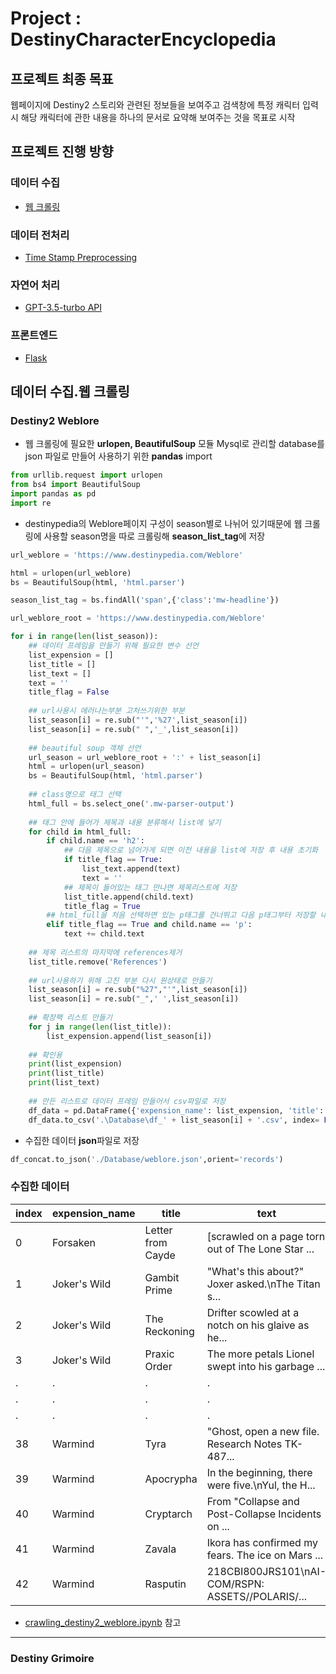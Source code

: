 # Project : DestinyCharacterEncyclopedia

## 프로젝트 최종 목표

 웹페이지에 Destiny2 스토리와 관련된 정보들을 보여주고 검색창에 특정 캐릭터 입력시 해당 캐릭터에 관한 내용을 하나의 문서로 요약해 보여주는 것을 목표로 시작

## 프로젝트 진행 방향

### 데이터 수집
* [웹 크롤링](https://github.com/PaddingE/DestinyCharacterEncyclopedia/tree/main/Preprocessing/WEB_crawling)

### 데이터 전처리
* [Time Stamp Preprocessing](https://github.com/PaddingE/DestinyCharacterEncyclopedia/tree/main/Preprocessing/Time_stamp)

### 자연어 처리
* [GPT-3.5-turbo API](https://github.com/PaddingE/DestinyCharacterEncyclopedia/tree/main/NLP/summerization)

### 프론트엔드
* [Flask](https://github.com/PaddingE/DestinyCharacterEncyclopedia/tree/main/FrontEnd/Flask/flask_gpt)

## 데이터 수집.웹 크롤링
### Destiny2 Weblore

* 웹 크롤링에 필요한 **urlopen, BeautifulSoup** 모듈  Mysql로 관리할 database를 json 파일로 만들어 사용하기 위한 **pandas** import
```python
from urllib.request import urlopen
from bs4 import BeautifulSoup
import pandas as pd
import re
```

* destinypedia의 Weblore페이지 구성이 season별로 나뉘어 있기때문에 웹 크롤링에 사용할 season명을 따로 크롤링해 **season_list_tag**에 저장
```python
url_weblore = 'https://www.destinypedia.com/Weblore'

html = urlopen(url_weblore)
bs = BeautifulSoup(html, 'html.parser')

season_list_tag = bs.findAll('span',{'class':'mw-headline'})
```

```python
url_weblore_root = 'https://www.destinypedia.com/Weblore'

for i in range(len(list_season)):
    ## 데이터 프레임을 만들기 위해 필요한 변수 선언
    list_expension = []
    list_title = []
    list_text = []
    text = ''
    title_flag = False
    
    ## url사용시 에러나는부분 고처쓰기위한 부분
    list_season[i] = re.sub("'",'%27',list_season[i])
    list_season[i] = re.sub(" ",'_',list_season[i])
    
    ## beautiful soup 객체 선언
    url_season = url_weblore_root + ':' + list_season[i]
    html = urlopen(url_season)
    bs = BeautifulSoup(html, 'html.parser')
    
    ## class명으로 태그 선택
    html_full = bs.select_one('.mw-parser-output')
    
    ## 태그 안에 들어가 제목과 내용 분류해서 list에 넣기
    for child in html_full:
        if child.name == 'h2':
            ## 다음 제목으로 넘어가게 되면 이전 내용을 list에 저장 후 내용 초기화
            if title_flag == True:
                list_text.append(text)
                text = ''
            ## 제목이 들어있는 태그 만나면 제목리스트에 저장
            list_title.append(child.text)
            title_flag = True
        ## html_full을 처음 선택하면 있는 p태그를 건너뛰고 다음 p태그부터 저장할 내용 연결
        elif title_flag == True and child.name == 'p':
            text += child.text
    
    ## 제목 리스트의 마지막에 references제거         
    list_title.remove('References')
    
    ## url사용하기 위해 고친 부분 다시 원상태로 만들기
    list_season[i] = re.sub("%27","'",list_season[i])
    list_season[i] = re.sub("_",' ',list_season[i])
    
    ## 확장팩 리스트 만들기
    for j in range(len(list_title)):
        list_expension.append(list_season[i])
    
    ## 확인용    
    print(list_expension)
    print(list_title)
    print(list_text)
       
    ## 만든 리스트로 데이터 프레임 만들어서 csv파일로 저장 
    df_data = pd.DataFrame({'expension_name': list_expension, 'title': list_title, 'text':list_text})
    df_data.to_csv('.\Database\df_' + list_season[i] + '.csv', index= False)
```

* 수집한 데이터 **json**파일로 저장
```python
df_concat.to_json('./Database/weblore.json',orient='records')
```

### 수집한 데이터

|index|expension_name|title|text|
|----|----|----|----|
|0|Forsaken|Letter from Cayde|[scrawled on a page torn out of The Lone Star ...|
|1|Joker's Wild|Gambit Prime|"What's this about?" Joxer asked.\nThe Titan s...|
|2|Joker's Wild|The Reckoning|Drifter scowled at a notch on his glaive as he...|
|3|Joker's Wild|Praxic Order|The more petals Lionel swept into his garbage ...|
|.|.|.|.|
|.|.|.|.|
|.|.|.|.|
|38|Warmind|Tyra|"Ghost, open a new file. Research Notes TK-487...|
|39|Warmind|Apocrypha|In the beginning, there were five.\nYul, the H...|
|40|Warmind|Cryptarch|From "Collapse and Post-Collapse Incidents on ...|
|41|Warmind|Zavala|Ikora has confirmed my fears. The ice on Mars ...|
|42|Warmind|Rasputin|218CBI800JRS101\nAI-COM/RSPN: ASSETS//POLARIS/...|

* [crawling_destiny2_weblore.ipynb](https://github.com/PaddingE/DestinyCharacterEncyclopedia/blob/main/Preprocessing/WEB_crawling/crawling_destiny2_weblore.ipynb) 참고
---

### Destiny Grimoire

